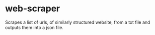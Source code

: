 # web-scraper
Scrapes a list of urls, of similarly structured website, from a txt file and outputs them into a json file.
